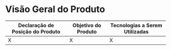 # Visão Geral do Produto
Declaração de Posição do Produto | Objetivo do Produto | Tecnologias a Serem Utilizadas
-------------------------------- | ------------------- | ------------------------------
                 X               |           X         |              X
                 
